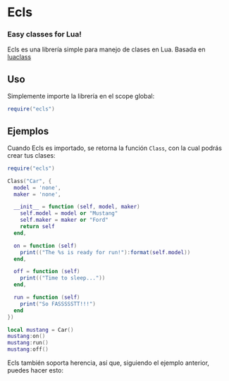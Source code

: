 # Ecls
### Easy classes for Lua!

Ecls es una librería simple para manejo de clases en Lua. Basada en [luaclass](https://github.com/benglard/luaclass)

## Uso

Simplemente importe la librería en el scope global:

```lua
require("ecls")
```

## Ejemplos

Cuando Ecls es importado, se retorna la función `Class`, con la cual podrás crear tus clases:

```lua
require("ecls")

Class("Car", {
  model = 'none',
  maker = 'none',

  __init__ = function (self, model, maker)
    self.model = model or "Mustang"
    self.maker = maker or "Ford"
    return self
  end,

  on = function (self)
    print(("The %s is ready for run!"):format(self.model))
  end,

  off = function (self)
    print(("Time to sleep..."))
  end,

  run = function (self)
    print("So FASSSSSTT!!!")
  end
})

local mustang = Car()
mustang:on()
mustang:run()
mustang:off()
```

Ecls también soporta herencia, así que, siguiendo el ejemplo anterior, puedes hacer esto:

```lua

```